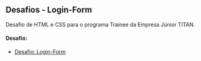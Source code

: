 ## Desafios - Login-Form
Desafio de HTML e CSS para o programa Trainee da Empresa Júnior TITAN.

#### Desafio:

- [Desafio: Login-Form](https://www.notion.so/Desafio-Login-Form-CSS-a10caea5a183494e97eb9ce4f33536b3)